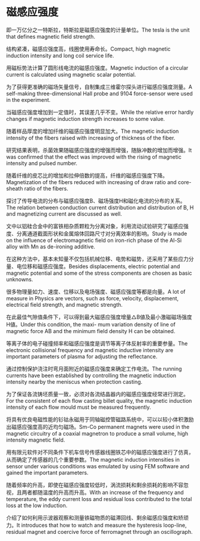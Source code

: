 # 磁感应强度

<p><span class="chinese">即一万亿分之一特斯拉，特斯拉是磁感应强度的计量单位。</span><span class="english">The tesla is the unit that defines magnetic field strength.</span></p>

<p><span class="chinese">结构紧凑，磁感应强度高，线圈使用寿命长。</span><span class="english">Compact, high magnetic induction intensity and long coil service life.</span></p>

<p><span class="chinese">用磁标势法计算了圆形线电流的磁感应强度。</span><span class="english">Magnetic induction of a circular current is calculated using magnetic scalar potential.</span></p>

<p><span class="chinese">为了获得更准确的磁场矢量信号，自制集成三维霍尔探头进行磁感应强度测量。</span><span class="english">A self-making three-dimensional Hall probe and 9104 force-sensor were used in the experiment.</span></p>

<p><span class="chinese">当磁感应强度增加到一定值时，其误差几乎不变。</span><span class="english">While the relative error hardly changes if magnetic induction strength increases to some value.</span></p>

<p><span class="chinese">随着样品厚度的增加纤维的磁感应强度明显加大。</span><span class="english">The magnetic induction intensity of the fibers raised with increasing of thickness of the fiber.</span></p>

<p><span class="chinese">研究结果表明，杀菌效果随磁感应强度的增强而增强，随脉冲数的增加而增强。</span><span class="english">It was confirmed that the effect was improved with the rising of magnetic intensity and pulsed number.</span></p>

<p><span class="chinese">随着纤维的皮芯比的增加和拉伸倍数的提高，纤维的磁感应强度下降。</span><span class="english">Magnetization of the fibers reduced with increasing of draw ratio and core-sheath ratio of the fibers.</span></p>

<p><span class="chinese">探讨了传导电流的分布与磁感应强度B、磁场强度H和磁化电流的分布的关系。</span><span class="english">The relation between conduction current distribution and distribution of B, H and magnetizing current are discussed as well.</span></p>

<p><span class="chinese">文中以铝硅合金中的富铁相杂质颗粒为分离对象，利用流动试验研究了磁感应强度、分离通道截面形状和金属熔体回路尺寸对分离效率的影响。</span><span class="english">Study is made on the influence of electromagnetic field on iron-rich phase of the Al-Si alloy with Mn as de-ironing additive.</span></p>

<p><span class="chinese">在这种方法中，基本未知量不仅包括机械位移、电势和磁势，还采用了某些应力分量、电位移和磁感应强度。</span><span class="english">Besides displacements, electric potential and magnetic potential and some of the stress components are chosen as basic unknowns.</span></p>

<p><span class="chinese">很多物理量如力、速度、位移以及电场强度、磁感应强度等都是向量。</span><span class="english">A lot of measure in Physics are vectors, such as force, velocity, displacement, electrical field strength, and magnetic strength.</span></p>

<p><span class="chinese">在此最佳气隙值条件下，可以得到最大磁感应强度增量△B値及最小激磁磁场强度H値。</span><span class="english">Under this condition, the maxi- mum variation density of line of magnetic force AB and the minimum field density H can be obtained.</span></p>

<p><span class="chinese">等离子体的电子碰撞频率和磁感应强度是调节等离子体反射率的重要参量。</span><span class="english">The electronic collisional frequency and magnetic inductive intensity are important parameters of plasma for adjusting the reflectance.</span></p>

<p><span class="chinese">通过控制保护浇注时弯月面附近的磁感应强度来确定工作电流。</span><span class="english">The running currents have been established by controlling the magnetic induction intensity nearby the meniscus when protection casting.</span></p>

<p><span class="chinese">为了保证各流铸坯质量一致，必须对各流结晶器内的磁感应强度经常进行测定。</span><span class="english">For the consistent of each flow casting billet quality, the magnetic induction intensity of each flow mould must be measured frequently.</span></p>

<p><span class="chinese">将具有优良电磁性能的钐钴永磁用于同轴磁控管磁路系统中，可以以较小体积激励出磁感应强度高的近均匀磁场。</span><span class="english">Sm-Co permanent magnets were used in the magnetic circuitry of a coaxial magnetron to produce a small volume, high intensity magnetic field.</span></p>

<p><span class="chinese">用有限元软件对不同条件下机车信号传感器线圈铁芯中的磁感应强度进行了仿真，从而确定了传感器的几个重要参数。</span><span class="english">The magnetic induction intensities in sensor under various conditions was emulated by using FEM software and gained the important parameters.</span></p>

<p><span class="chinese">随着频率的升高，即使在磁感应强度较低时，涡流损耗和剩余损耗的影响不容忽视，且两者都随温度的升高而升高。</span><span class="english">With an increase of the frequency and temperature, the eddy current loss and residual loss contributed to the total loss at the low induction.</span></p>

<p><span class="chinese">介绍了如何利用示波器观察和测量铁磁物质的磁滞回线、剩余磁感应强度和矫顽力。</span><span class="english">It introduces that how to watch and measure the hysteresis loop-line, residual magnet and coercive force of ferromagnet through an oscillograph.</span></p>

